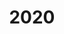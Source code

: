 ﻿---
title: "2020"
toc: true
tag: developers
category: "ReleaseNotes"
menus: 
    AECreleasenotes:
        title: "2020"
        weight: 2
        icon: fa fa-wpexplorer
        identifier: TwentyTwentyRelease
---


